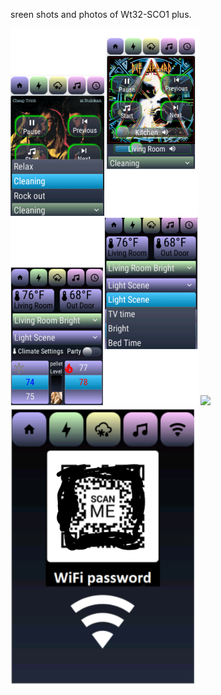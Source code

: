 sreen shots and photos of Wt32-SCO1 plus.

<img src="InShot_20230510_163903479.jpg" width="300">
<img src="InShot_20230510_164054621.jpg" width="300">
<img src="nShot_20230510_164452357.jpg" width="300">
<img src="Screenshot_20230512-124534~2.png" width="300">
